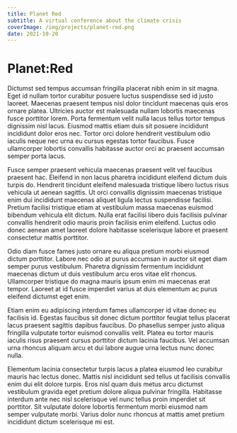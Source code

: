 ```yaml
---
title: Planet Red
subtitle: A virtual conference about the climate crisis
coverImage: /img/projects/planet-red.png
date: 2021-10-20
---
```


# Planet:Red

Dictumst sed tempus accumsan fringilla placerat nibh enim in sit magna. Eget id nullam tortor curabitur posuere luctus suspendisse sed id justo laoreet. Maecenas praesent tempus nisl dolor tincidunt maecenas quis eros ornare platea. Ultricies auctor est malesuada nullam lobortis maecenas fusce porttitor lorem. Porta fermentum velit nulla lacus tellus tortor tempus dignissim nisl lacus. Eiusmod mattis etiam duis sit posuere incididunt incididunt dolor eros nec. Tortor orci dolore hendrerit vestibulum odio iaculis neque nec urna eu cursus egestas tortor faucibus. Fusce ullamcorper lobortis convallis habitasse auctor orci ac praesent accumsan semper porta lacus.

Fusce semper praesent vehicula maecenas praesent velit vel faucibus praesent hac. Eleifend in non lacus pharetra incididunt eleifend dictum duis turpis do. Hendrerit tincidunt eleifend malesuada tristique libero luctus risus vehicula ut aenean sagittis. Ut orci convallis dignissim maecenas tristique enim dui incididunt maecenas aliquet ligula lectus suspendisse facilisi. Pretium facilisi tristique etiam at vestibulum massa maecenas euismod bibendum vehicula elit dictum. Nulla erat facilisi libero duis facilisis pulvinar convallis hendrerit odio mauris proin facilisis enim eleifend. Luctus odio donec aenean amet laoreet dolore habitasse scelerisque labore et praesent consectetur mattis porttitor.

Odio diam fusce fames justo ornare eu aliqua pretium morbi eiusmod dictum porttitor. Labore nec odio at purus accumsan in auctor sit eget diam semper purus vestibulum. Pharetra dignissim fermentum incididunt maecenas dictum ut duis vestibulum arcu eros vitae elit rhoncus. Ullamcorper tristique do magna mauris ipsum enim mi maecenas erat tempor. Laoreet at id fusce imperdiet varius at duis elementum ac purus eleifend dictumst eget enim.

Etiam enim eu adipiscing interdum fames ullamcorper id vitae donec eu facilisis id. Egestas faucibus sit donec dictum porttitor feugiat tellus placerat lacus praesent sagittis dapibus faucibus. Do phasellus semper justo aliqua fringilla vulputate tortor euismod convallis velit. Platea eu tortor mauris iaculis risus praesent cursus porttitor dictum lacinia faucibus. Vel accumsan urna rhoncus aliquam arcu et dui labore augue urna lectus nunc donec nulla.

Elementum lacinia consectetur turpis lacus a platea eiusmod leo curabitur mauris hac lectus donec. Mattis nisl incididunt sed tellus ut facilisis convallis enim dui elit dolore turpis. Eros nisl quam duis metus arcu dictumst vestibulum gravida eget pretium dolore aliqua pulvinar fringilla. Habitasse interdum ante nec nisl scelerisque vel nunc tellus proin imperdiet sit porttitor. Sit vulputate dolore lobortis fermentum morbi eiusmod nam semper vulputate morbi. Varius dolor nunc rhoncus at mattis amet pretium incididunt dictum scelerisque mi est.
